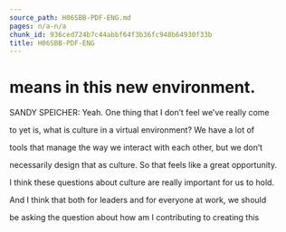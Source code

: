 ```yaml
---
source_path: H06SBB-PDF-ENG.md
pages: n/a-n/a
chunk_id: 936ced724b7c44abbf64f3b36fc948b64930f33b
title: H06SBB-PDF-ENG
---
```

# means in this new environment.

SANDY SPEICHER: Yeah. One thing that I don’t feel we’ve really come

to yet is, what is culture in a virtual environment? We have a lot of

tools that manage the way we interact with each other, but we don’t

necessarily design that as culture. So that feels like a great opportunity.

I think these questions about culture are really important for us to hold.

And I think that both for leaders and for everyone at work, we should

be asking the question about how am I contributing to creating this
